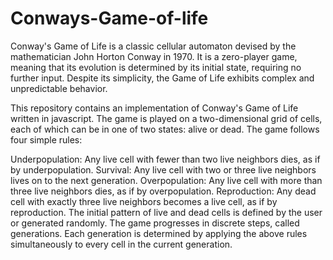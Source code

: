 # Conways-Game-of-life

Conway's Game of Life is a classic cellular automaton devised by the mathematician John Horton Conway in 1970. It is a zero-player game, meaning that its evolution is determined by its initial state, requiring no further input. Despite its simplicity, the Game of Life exhibits complex and unpredictable behavior.

This repository contains an implementation of Conway's Game of Life written in javascript. The game is played on a two-dimensional grid of cells, each of which can be in one of two states: alive or dead. The game follows four simple rules:

Underpopulation: Any live cell with fewer than two live neighbors dies, as if by underpopulation.
Survival: Any live cell with two or three live neighbors lives on to the next generation.
Overpopulation: Any live cell with more than three live neighbors dies, as if by overpopulation.
Reproduction: Any dead cell with exactly three live neighbors becomes a live cell, as if by reproduction.
The initial pattern of live and dead cells is defined by the user or generated randomly. The game progresses in discrete steps, called generations. Each generation is determined by applying the above rules simultaneously to every cell in the current generation.
